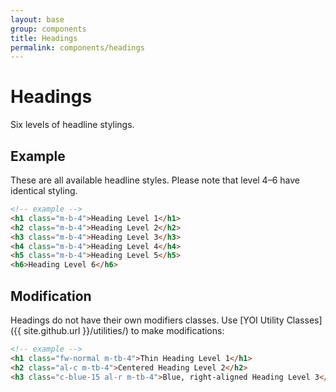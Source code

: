 ```yaml
---
layout: base
group: components
title: Headings
permalink: components/headings
---
```


# Headings

<p class="intro">Six levels of headline stylings.</p>

## Example

These are all available headline styles. Please note that level 4–6 have identical styling.

```html
<!-- example -->
<h1 class="m-b-4">Heading Level 1</h1>
<h2 class="m-b-4">Heading Level 2</h2>
<h3 class="m-b-4">Heading Level 3</h3>
<h4 class="m-b-4">Heading Level 4</h4>
<h5 class="m-b-4">Heading Level 5</h5>
<h6>Heading Level 6</h6>
```

## Modification

Headings do not have their own modifiers classes. Use [YOI Utility Classes]({{ site.github.url }}/utilities/) to make modifications:

```html
<!-- example -->
<h1 class="fw-normal m-tb-4">Thin Heading Level 1</h1>
<h2 class="al-c m-tb-4">Centered Heading Level 2</h2>
<h3 class="c-blue-15 al-r m-tb-4">Blue, right-aligned Heading Level 3</h3>
```

